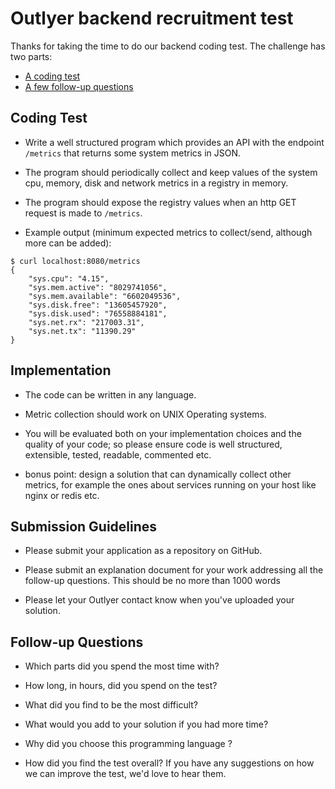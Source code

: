 # Outlyer backend recruitment test

Thanks for taking the time to do our backend coding test. The challenge has two parts:

- [A coding test](#coding-test)
- [A few follow-up questions](#follow-up-questions)

## Coding Test

- Write a well structured program which provides an API with the endpoint `/metrics` that returns some system metrics in JSON.

- The program should periodically collect and keep values of the system cpu, memory, disk and network metrics in a registry in memory.

- The program should expose the registry values when an http GET request is made to `/metrics`.

- Example output (minimum expected metrics to collect/send, although more can be added):

```
$ curl localhost:8080/metrics
{
    "sys.cpu": "4.15",
    "sys.mem.active": "8029741056",
    "sys.mem.available": "6602049536",
    "sys.disk.free": "13605457920",
    "sys.disk.used": "76558884181",
    "sys.net.rx": "217003.31",
    "sys.net.tx": "11390.29"
}
```

## Implementation

- The code can be written in any language.

- Metric collection should work on UNIX Operating systems.

- You will be evaluated both on your implementation choices and the quality of your code; so
please ensure code is well structured, extensible, tested, readable, commented etc.

- bonus point: design a solution that can dynamically collect other metrics, for example the ones about services running on your host like nginx or redis etc.

## Submission Guidelines

- Please submit your application as a repository on GitHub.

- Please submit an explanation document for your work addressing all the follow-up questions. This should be no more than 1000 words

- Please let your Outlyer contact know when you've uploaded your solution.

## Follow-up Questions

- Which parts did you spend the most time with?

- How long, in hours, did you spend on the test?

- What did you find to be the most difficult?

- What would you add to your solution if you had more time?

- Why did you choose this programming language ?

- How did you find the test overall? If you have any suggestions on how we can improve the test, we'd love to hear them.

